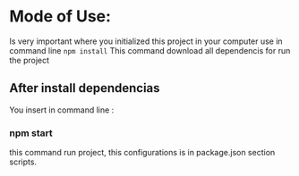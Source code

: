 # Mode of Use:

Is very important where you initialized this project in your computer
use in command line `npm install`
This command download all dependencis for run the project



## After install dependencias

You insert in command line :

### npm start
this command run project, this configurations is in package.json 
section scripts.